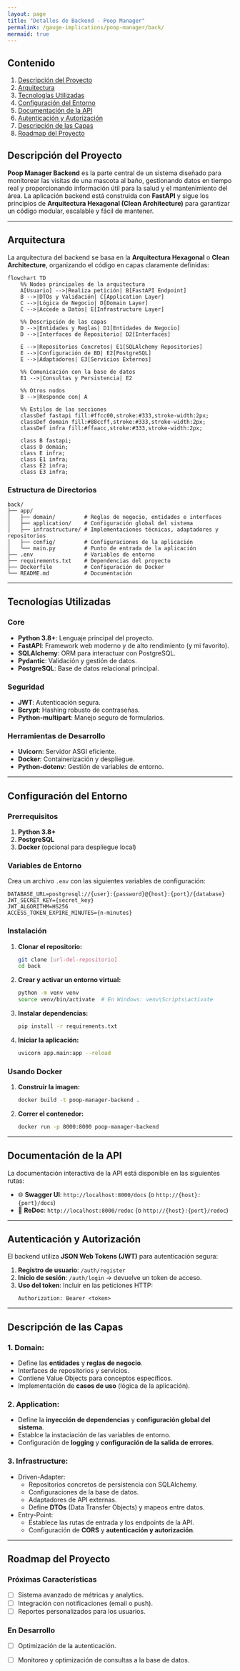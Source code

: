 ```yaml
---
layout: page
title: "Detalles de Backend - Poop Manager"
permalink: /gauge-implications/poop-manager/back/
mermaid: true
---
```

  

## Contenido
1. [Descripción del Proyecto](#descripción-del-proyecto)
2. [Arquitectura](#arquitectura)
3. [Tecnologías Utilizadas](#tecnologías-utilizadas)
4. [Configuración del Entorno](#configuración-del-entorno)
5. [Documentación de la API](#documentación-de-la-api)
6. [Autenticación y Autorización](#autenticación-y-autorización)
7. [Descripción de las Capas](#descripción-de-las-capas)
8.  [Roadmap del Proyecto](#roadmap-del-proyecto)

## Descripción del Proyecto

**Poop Manager Backend** es la parte central de un sistema diseñado para monitorear las visitas de una mascota al baño, gestionando datos en tiempo real y proporcionando información útil para la salud y el mantenimiento del área. La aplicación backend está construida con **FastAPI** y sigue los principios de **Arquitectura Hexagonal (Clean Architecture)** para garantizar un código modular, escalable y fácil de mantener.

---

## Arquitectura

La arquitectura del backend se basa en la **Arquitectura Hexagonal** o **Clean Architecture**, organizando el código en capas claramente definidas:

```mermaid
flowchart TD
    %% Nodos principales de la arquitectura
    A[Usuario] -->|Realiza petición| B[FastAPI Endpoint]
    B -->|DTOs y Validación| C[Application Layer]
    C -->|Lógica de Negocio| D[Domain Layer]
    C -->|Accede a Datos| E[Infrastructure Layer]

    %% Descripción de las capas
    D -->|Entidades y Reglas| D1[Entidades de Negocio]
    D -->|Interfaces de Repositorio| D2[Interfaces]
    
    E -->|Repositorios Concretos| E1[SQLAlchemy Repositories]
    E -->|Configuración de BD| E2[PostgreSQL]
    E -->|Adaptadores| E3[Servicios Externos]

    %% Comunicación con la base de datos
    E1 -->|Consultas y Persistencia| E2

    %% Otros nodos
    B -->|Responde con| A

    %% Estilos de las secciones
    classDef fastapi fill:#ffcc00,stroke:#333,stroke-width:2px;
    classDef domain fill:#88ccff,stroke:#333,stroke-width:2px;
    classDef infra fill:#ffaacc,stroke:#333,stroke-width:2px;

    class B fastapi;
    class D domain;
    class E infra;
    class E1 infra;
    class E2 infra;
    class E3 infra;
```

### Estructura de Directorios

```plaintext
back/
├── app/
│   ├── domain/         # Reglas de negocio, entidades e interfaces
│   ├── application/    # Configuración global del sistema
│   ├── infrastructure/ # Implementaciones técnicas, adaptadores y repositorios
│   ├── config/         # Configuraciones de la aplicación
│   └── main.py         # Punto de entrada de la aplicación
├── .env                # Variables de entorno
├── requirements.txt    # Dependencias del proyecto
├── Dockerfile          # Configuración de Docker
└── README.md           # Documentación
```

---

## Tecnologías Utilizadas

### **Core**
-  **Python 3.8+**: Lenguaje principal del proyecto.
-  **FastAPI**: Framework web moderno y de alto rendimiento (y mi favorito).
-  **SQLAlchemy**: ORM para interactuar con PostgreSQL.
-  **Pydantic**: Validación y gestión de datos.
-  **PostgreSQL**: Base de datos relacional principal.

### **Seguridad**
-  **JWT**: Autenticación segura.
-  **Bcrypt**: Hashing robusto de contraseñas.
-  **Python-multipart**: Manejo seguro de formularios.

### **Herramientas de Desarrollo**
-  **Uvicorn**: Servidor ASGI eficiente.
-  **Docker**: Containerización y despliegue.
-  **Python-dotenv**: Gestión de variables de entorno.

---

##  Configuración del Entorno

### Prerrequisitos
1. **Python 3.8+**
2. **PostgreSQL**
3. **Docker** (opcional para despliegue local)

### Variables de Entorno

Crea un archivo `.env` con las siguientes variables de configuración:

```plaintext
DATABASE_URL=postgresql://{user}:{password}@{host}:{port}/{database}
JWT_SECRET_KEY={secret_key}
JWT_ALGORITHM=HS256
ACCESS_TOKEN_EXPIRE_MINUTES={n-minutes}
```

### Instalación

1. **Clonar el repositorio:**
   ```bash
   git clone [url-del-repositorio]
   cd back
   ```

2. **Crear y activar un entorno virtual:**
   ```bash
   python -m venv venv
   source venv/bin/activate  # En Windows: venv\Scripts\activate
   ```

3. **Instalar dependencias:**
   ```bash
   pip install -r requirements.txt
   ```

4. **Iniciar la aplicación:**
   ```bash
   uvicorn app.main:app --reload
   ```

###  Usando Docker

1. **Construir la imagen:**
   ```bash
   docker build -t poop-manager-backend .
   ```

2. **Correr el contenedor:**
   ```bash
   docker run -p 8000:8000 poop-manager-backend
   ```

---

##  Documentación de la API

La documentación interactiva de la API está disponible en las siguientes rutas:

- 🌐 **Swagger UI**: `http://localhost:8000/docs` (o `http://{host}:{port}/docs`)
- 📄 **ReDoc**: `http://localhost:8000/redoc` (o `http://{host}:{port}/redoc`)

---

##  Autenticación y Autorización

El backend utiliza **JSON Web Tokens (JWT)** para autenticación segura:

1. **Registro de usuario**: `/auth/register`
2. **Inicio de sesión**: `/auth/login` → devuelve un token de acceso.
3. **Uso del token**: Incluir en las peticiones HTTP:
   ```http
   Authorization: Bearer <token>
   ```

---

##  Descripción de las Capas

### 1. **Domain**:
- Define las **entidades** y **reglas de negocio**.
- Interfaces de repositorios y servicios.
- Contiene Value Objects para conceptos específicos.
- Implementación de **casos de uso** (lógica de la aplicación).


### 2. **Application**:
- Define la **inyección de dependencias** y **configuración global del sistema**.
- Establce la instaciación de las variables de entorno.
- Configuración de **logging** y **configuración de la salida de errores**.

### 3. **Infrastructure**:
- Driven-Adapter:
   - Repositorios concretos de persistencia con SQLAlchemy.
   - Configuraciones de la base de datos.
   - Adaptadores de API externas.
   - Define **DTOs** (Data Transfer Objects) y mapeos entre datos.
- Entry-Point:
   - Establece las rutas de entrada y los endpoints de la API.
   - Configuración de **CORS** y **autenticación y autorización**. 


---


##  Roadmap del Proyecto

### Próximas Características
- [ ] Sistema avanzado de métricas y analytics.
- [ ] Integración con notificaciones (email o push).
- [ ] Reportes personalizados para los usuarios.

### En Desarrollo
- [ ] Optimización de la autenticación.
- [ ] Monitoreo y optimización de consultas a la base de datos.


